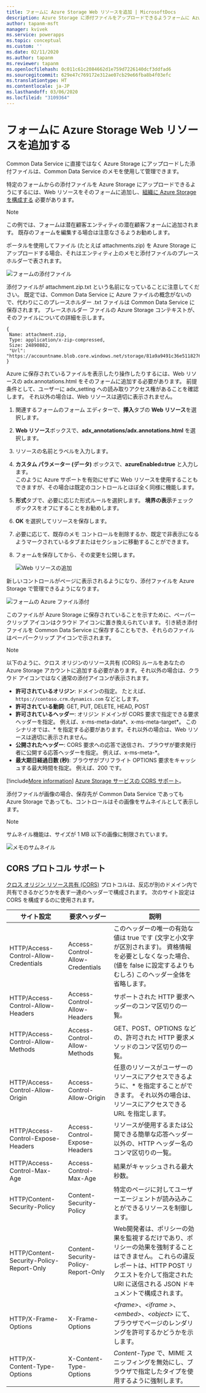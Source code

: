 ```yaml
---
title: フォームに Azure Storage Web リソースを追加 | MicrosoftDocs
description: Azure Storage に添付ファイルをアップロードできるようフォームに Azure Storage Web リソースを追加する手順。
author: tapanm-msft
manager: kvivek
ms.service: powerapps
ms.topic: conceptual
ms.custom: ''
ms.date: 02/11/2020
ms.author: tapanm
ms.reviewer: tapanm
ms.openlocfilehash: 0c011c61c2084662d1e759d7226140dcf3ddfad6
ms.sourcegitcommit: 629e47c769172e312ae07cb29e66fba8b4f03efc
ms.translationtype: HT
ms.contentlocale: ja-JP
ms.lasthandoff: 03/06/2020
ms.locfileid: "3109364"
---
```

# <a name="add-the-azure-storage-web-resource-to-a-form"></a>フォームに Azure Storage Web リソースを追加する

Common Data Service に直接ではなく Azure Storage にアップロードした添付ファイルは、Common Data Service のメモを使用して管理できます。

特定のフォームからの添付ファイルを Azure Storage にアップロードできるようにするには、Web リソースをそのフォームに追加し、[組織に Azure Storage を構成する](enable-azure-storage.md) 必要があります。

> [!NOTE]
この例では、フォームは潜在顧客エンティティの潜在顧客フォームに追加されます。 既存のフォームを編集する場合は注意なさるようお勧めします。

ポータルを使用してファイル (たとえば attachments.zip) を Azure Storage にアップロードする場合、それはエンティティ上のメモと添付ファイルのプレースホルダーで表されます。

![フォームの添付ファイル](media/notes-attachment-lead-form.png "フォームの添付ファイルのプレースホルダー")

添付ファイルが attachment.zip.txt という名前になっていることに注意してください。 既定では、Common Data Service に Azure ファイルの概念がないので、代わりにこのプレースホルダー .txt ファイルは Common Data Service に保存されます。 プレースホルダー ファイルの Azure Storage コンテキストが、そのファイルについての詳細を示します。
```
{
 Name: attachment.zip,
 Type: application/x-zip-compressed,
 Size: 24890882,
 "Url": "https://accountname.blob.core.windows.net/storage/81a9a9491c36e51182760026833bcf82/attachment.zip"
}
```

Azure に保存されているファイルを表示したり操作したりするには、Web リソースの adx.annotations.html をそのフォームに追加する必要があります。 前提条件として、ユーザーに adx_setting への読み取りアクセス権があることを確認します。 それ以外の場合は、Web リソースは適切に表示されません。

1. 関連するフォームのフォーム エディターで、**挿入**タブの **Web リソース**を選択します。

2. **Web リソース**ボックスで、**adx_annotations/adx.annotations.html** を選択します。

3. リソースの名前とラベルを入力します。

4. **カスタム パラメーター (データ)** ボックスで、**azureEnabled=true** と入力します。 <br>このように Azure サポートを有効にせずに Web リソースを使用することもできますが、その場合は既定のコントロールとほぼ全く同様に機能します。</br>

5. **形式**タブで、必要に応じた形式ルールを選択します。 **境界の表示**チェック ボックスをオフにすることをお勧めします。

6. **OK** を選択してリソースを保存します。

7. 必要に応じて、既存のメモ コントロールを削除するか、既定で非表示になるようマークされているタブまたはセクションに移動することができます。

8. フォームを保存してから、その変更を公開します。

   ![Web リソースの追加](media/add-web-resource.png "Web リソースの追加")

新しいコントロールがページに表示されるようになり、添付ファイルを Azure Storage で管理できるようになります。

![フォームの Azure ファイル添付](media/azure-file-attachment-lead-form.png "フォームの Azure ファイル添付")

このファイルが Azure Storage に保存されていることを示すために、ペーパークリップ アイコンはクラウド アイコンに置き換えられています。 引き続き添付ファイルを Common Data Service に保存することもでき、それらのファイルはペーパークリップ アイコンで示されます。

> [!Note]
> 以下のように、クロス オリジンのリソース共有 (CORS) ルールをあなたの Azure Storage アカウントに追加する必要があります。それ以外の場合は、クラウド アイコンではなく通常の添付アイコンが表示されます。
> - **許可されているオリジン**: ドメインの指定。 たとえば、`https://contoso.crm.dynamics.com` などとします。
> - **許可されている動詞**: GET, PUT, DELETE, HEAD, POST
> - **許可されているヘッダー**: オリジン ドメインが CORS 要求で指定できる要求ヘッダーを指定。 例えば、x-ms-meta-data\*、x-ms-meta-target\*。 このシナリオでは、* を指定する必要があります。それ以外の場合は、Web リソースは適切に表示されません。
> - **公開されたヘッダー**: CORS 要求への応答で送信され、ブラウザが要求発行者に公開する応答ヘッダーを指定。 例えば、x-ms-meta-\*。
> - **最大期日経過日数 (秒)**: ブラウザがプリフライト OPTIONS 要求をキャッシュする最大時間を指定。 例えば、200 です。
> 
> [!include[More information](../../includes/proc-more-information.md)] [Azure Storage サービスの CORS サポート](https://docs.microsoft.com/rest/api/storageservices/cross-origin-resource-sharing--cors--support-for-the-azure-storage-services)。

添付ファイルが画像の場合、保存先が Common Data Service であっても Azure Storage であっても、コントロールはその画像をサムネイルとして表示します。

> [!Note]
> サムネイル機能は、サイズが 1 MB 以下の画像に制限されています。

![メモのサムネイル](media/notes-thumbnail.png "メモのサムネイル")

## <a name="cors-protocol-support"></a>CORS プロトコル サポート

[クロス オリジン リソース共有 (CORS)](https://www.w3.org/TR/cors/) プロトコルは、反応が別のドメイン内で共有できるかどうかを表す一連のヘッダーで構成されます。
次のサイト設定は CORS を構成するのに使用されます。

| サイト設定 | 要求ヘッダー | 説明 |
|-|-|-|
| HTTP/Access-Control-Allow-Credentials | Access-Control-Allow-Credentials | このヘッダーの唯一の有効な値は true です (文字と小文字が区別されます)。 資格情報を必要としなくなった場合、(値を false に設定するよりもむしろ) このヘッダー全体を省略します。 
| HTTP/Access-Control-Allow-Headers | Access-Control-Allow-Headers | サポートされた HTTP 要求ヘッダーのコンマ区切りの一覧。
| HTTP/Access-Control-Allow-Methods | Access-Control-Allow-Methods | GET、POST、OPTIONS などの、許可された HTTP 要求メソッドのコンマ区切りの一覧。
| HTTP/Access-Control-Allow-Origin | Access-Control-Allow-Origin | 任意のリソースがユーザーのリソースにアクセスできるように、\* を指定することができます。 それ以外の場合は、リソースにアクセスできる URL を指定します。                   |
|  HTTP/Access-Control-Expose-Headers | Access-Control-Expose-Headers | リソースが使用するまたは公開できる簡単な応答ヘッダー以外の、HTTP ヘッダー名のコンマ区切りの一覧。
| HTTP/Access-Control-Max-Age | Access-Control-Max-Age |  結果がキャッシュされる最大秒数。
| HTTP/Content-Security-Policy | Content-Security-Policy | 特定のページに対してユーザーエージェントが読み込みことができるリソースを制御します。
| HTTP/Content-Security-Policy-Report-Only | Content-Security-Policy-Report-Only | Web開発者は、ポリシーの効果を監視するだけであり、ポリシーの効果を強制することはできません。 これらの違反レポートは、HTTP POST リクエストを介して指定された URI に送信される JSON ドキュメントで構成されます。
| HTTP/X-Frame-Options | X-Frame-Options | *\<frame\>*、*\<iframe \>*、*\<embed\>*、*\<object\>* にて、ブラウザでページのレンダリングを許可するかどうかを示します。
| HTTP/X-Content-Type-Options | X-Content-Type-Options | *Content-Type* で、MIME スニッフィングを無効にし、ブラウザで指定したタイプを使用するように強制します。
